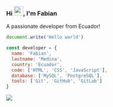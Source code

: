 ### Hi <img src="https://media.giphy.com/media/hvRJCLFzcasrR4ia7z/giphy.gif" width="25px">, I'm Fabian
A passionate developer from Ecuador!
```javascript
document.write('Hello world')

const developer = {
  name: 'Fabian',
  lastname: 'Medina',
  country: 'Ecuador',
  code: ['HTML', 'CSS', 'JavaScript'],
  database: ['MySQL', 'PostgreSQL'],
  tools: ['Git', 'GitHub', 'GitLab']
}
```
![](https://komarev.com/ghpvc/?username=fabiaaan&color=blue)
